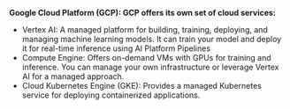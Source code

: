 **Google Cloud Platform (GCP): GCP offers its own set of cloud services:**

* Vertex AI: A managed platform for building, training, deploying, and managing machine learning models. It can train your model and deploy it for real-time inference using AI Platform Pipelines
* Compute Engine: Offers on-demand VMs with GPUs for training and inference. You can manage your own infrastructure or leverage Vertex AI for a managed approach. 
* Cloud Kubernetes Engine (GKE): Provides a managed Kubernetes service for deploying containerized applications.
